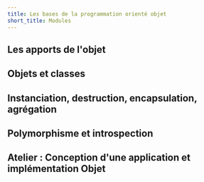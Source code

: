 ```yaml
---
title: Les bases de la programmation orienté objet
short_title: Modules
---
```


## Les apports de l'objet
## Objets et classes
## Instanciation, destruction, encapsulation, agrégation
## Polymorphisme et introspection
## Atelier : Conception d'une application et implémentation Objet